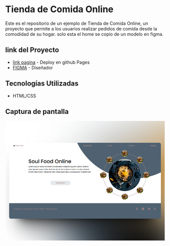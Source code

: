 # Tienda de Comida Online

Este es el repositorio de un ejemplo de Tienda de Comida Online, un proyecto que permite a los usuarios realizar pedidos de comida desde la comodidad de su hogar. solo esta el home se copio de un modelo en figma.

## link del Proyecto

- [link pagina](https://micolash89.github.io/Soul-Food-Online/) - Deploy en github Pages
- [FIGMA](<https://www.figma.com/file/8nPqZxLCUQuZpvUqvXHwQN/Food-animation-webpage-design-(Community)-(Copy)?type=design&node-id=2-2&mode=design&t=zJfJHvYMZ2jSYaER-0>) - Diseñador

## Tecnologías Utilizadas

- HTML/CSS

## Captura de pantalla

<p align="center">
    <img src="./images/95shots_so.png"/>
</p>
